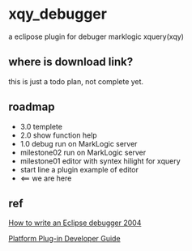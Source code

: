 # xqy_debugger
a eclipose plugin for debuger marklogic xquery(xqy)

## where is download link?
this is just a todo plan, not complete yet. 

## roadmap

* 3.0         templete
* 2.0         show function help
* 1.0         debug run on MarkLogic server
* milestone02 run on MarkLogic server
* milestone01 editor with syntex hilight for xquery
* start line  a plugin example of editor 
* <==  we are here

## ref
[How to write an Eclipse debugger 2004](https://eclipse.org/articles/Article-Debugger/how-to.html)

[Platform Plug-in Developer Guide](http://help.eclipse.org/neon/index.jsp?nav=%2F2)